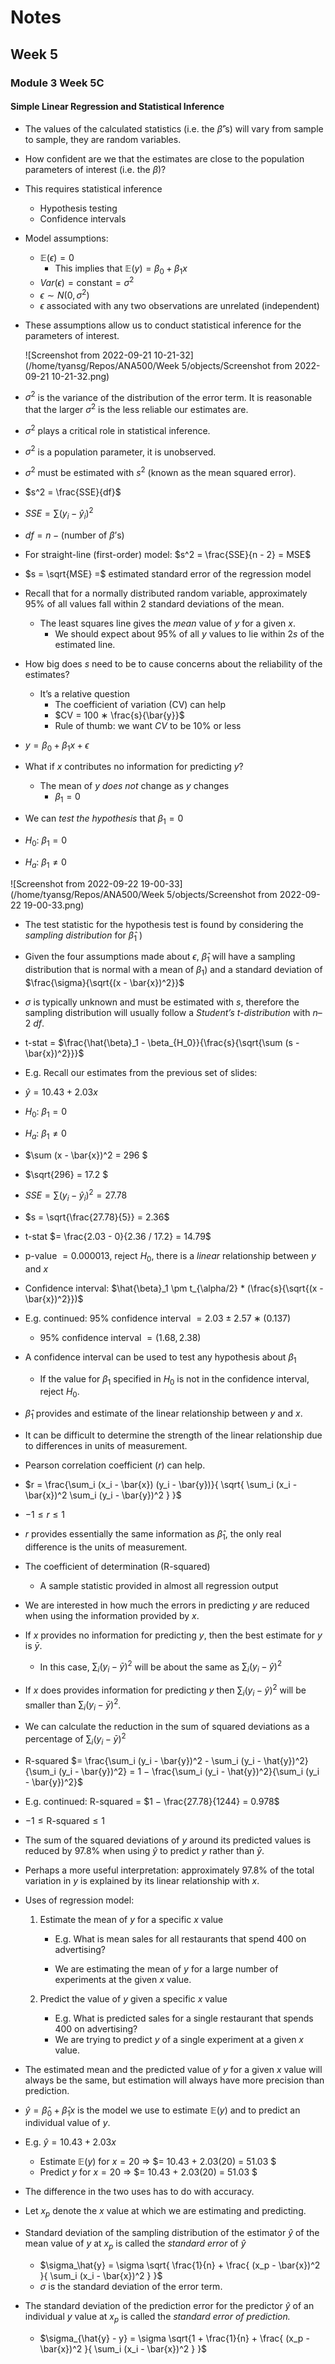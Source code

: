 $$
\newcommand{\pr}{\text{I\kern-0.15em P}}
\newcommand{\Ha}{H_a}
\newcommand{\Ho}{H_0}
\newcommand{\pv}{\text{p-value}}
\newcommand{\ss}{\sum_{i=1}^{n}}
$$


# Notes

## Week 5
### Module 3 Week 5C
#### Simple Linear Regression and Statistical Inference

- The values of the calculated statistics (i.e. the $\hat{\beta}$'s) will vary from sample to sample, they are random variables. 

- How confident are we that the estimates are close to the population parameters of interest (i.e. the $\beta$)? 

- This requires statistical inference 

    - Hypothesis testing 
    - Confidence intervals

    

- Model assumptions:

    - $\mathbb{E}(\epsilon)= 0$
        - This implies that $\mathbb{E}(y) = \beta_0 + \beta_1 x$ 
    - $Var(\epsilon) = \text{constant} = \sigma^2$
    - $\epsilon \sim N(0, \sigma^2)$
    - $\epsilon$  associated with any two observations are unrelated (independent) 

- These assumptions allow us to conduct statistical inference for the parameters of interest.

    

    ![Screenshot from 2022-09-21 10-21-32](/home/tyansg/Repos/ANA500/Week 5/objects/Screenshot from 2022-09-21 10-21-32.png)



- $\sigma^2$ is the variance of the distribution of the error term. It is reasonable that the larger $\sigma^2$ is the less reliable our estimates are. 

- $\sigma^2$ plays a critical role in statistical inference. 

- $\sigma^2$ is a population parameter, it is unobserved.

- $\sigma^2$ must be estimated with $s^2$ (known as the mean squared error). 

- $s^2 = \frac{SSE}{df}$

- $SSE = \sum (y_i - \hat{y}_{i})^2$ 

- $df = n − (\text{number of } \beta \text{'s})$ 

- For straight-line (first-order) model: $s^2 = \frac{SSE}{n - 2} = MSE$

- $s = \sqrt{MSE} =$ estimated standard error of the regression model 

    

- Recall that for a normally distributed random variable, approximately 95\% of all values fall within 2 standard deviations of the mean. 

    - The least squares line gives the *mean* value of $y$ for a given $x$.
        - We should expect about 95\% of all $y$ values to lie within $2s$ of the estimated line. 

- How big does $s$ need to be to cause concerns about the reliability of the estimates? 

    - It’s a relative question 
        - The coefficient of variation (CV) can help 
        - $CV = 100 ∗ \frac{s}{\bar{y}}$ 
        - Rule of thumb: we want $CV$ to be 10% or less

    

- $y = \beta_0 + \beta_1 x + \epsilon$

- What if $x$ contributes no information for predicting $y$? 

    - The mean of $y$ *does not* change as $y$ changes 
        - $\beta_1 = 0$

- We can *test the hypothesis* that $\beta_1 = 0$ 

- $H_0$: $\beta_1 = 0$

- $H_a$: $\beta_1 \neq 0$

![Screenshot from 2022-09-22 19-00-33](/home/tyansg/Repos/ANA500/Week 5/objects/Screenshot from 2022-09-22 19-00-33.png)

- The test statistic for the hypothesis test is found by considering the *sampling distribution* for $\hat{\beta}_1$ ) 

- Given the four assumptions made about $\epsilon$, $\hat{\beta}_1$ will have a sampling distribution that is normal with a mean of $\beta_1$) and a standard deviation of $\frac{\sigma}{\sqrt{(x - \bar{x})^2}}$ 

- $\sigma$ is typically unknown and must be estimated with $s$, therefore the sampling distribution will usually follow a *Student’s t-distribution* with $n – 2$ *df*. 

- t-stat = $\frac{\hat{\beta}_1 - \beta_{H_0}}{\frac{s}{\sqrt{\sum (s  -  \bar{x})^2}}}$

    

- E.g. Recall our estimates from the previous set of slides: 

- $\hat{y} = 10.43 + 2.03 x$ 

- $H_0$: $\beta_1 = 0$

- $H_a$: $\beta_1 \neq 0$

- $\sum (x - \bar{x})^2 = 296 $

- $\sqrt{296} = 17.2 $

- $SSE = \sum (y_i - \hat{y}_i)^2 = 27.78$

- $s = \sqrt{\frac{27.78}{5}} = 2.36$

- t-stat $= \frac{2.03 - 0}{2.36 / 17.2} = 14.79$

- p-value $= 0.000013$, reject $H_0$, there is a *linear* relationship between $y$ and $x$

    

- Confidence interval: $\hat{\beta}_1 \pm t_{\alpha/2} * (\frac{s}{\sqrt{(x - \bar{x})^2}})$

- E.g. continued: 95% confidence interval $= 2.03 \pm 2.57 ∗ (0.137)$

    - 95% confidence interval $= (1.68, 2.38)$ 

- A confidence interval can be used to test any hypothesis about $\beta_{1}$

    - If the value for $\beta_1$ specified in $H_0$ is not in the confidence interval, reject $H_0$.

    

- $\hat{\beta}_{1}$ provides and estimate of the linear relationship between $y$ and $x$.

- It can be difficult to determine the strength of the linear relationship due to differences in units of measurement. 

- Pearson correlation coefficient ($r$) can help. 

- $r = \frac{\sum_i (x_i - \bar{x}) (y_i - \bar{y})}{ \sqrt{ \sum_i (x_i - \bar{x})^2 \sum_i (y_i - \bar{y})^2 } }$

- $-1 \leq r \leq 1$ 

- $r$ provides essentially the same information as $\hat{\beta}_1$, the only real difference is the units of measurement.

    

- The coefficient of determination (R-squared) 

    - A sample statistic provided in almost all regression output

- We are interested in how much the errors in predicting $y$ are reduced when using the information provided by $x$. 

- If $x$ provides no information for predicting $y$, then the best estimate for $y$ is $\bar{y}$. 

    - In this case, $\sum_i (y_i - \bar{y})^2$ will be about the same as $\sum_i (y_i - \hat{y})^2$

- If $x$ does provides information for predicting $y$ then $\sum_i (y_i - \hat{y})^2$ will be smaller than $\sum_i (y_i - \bar{y})^2$.

    

- We can calculate the reduction in the sum of squared deviations as a percentage of $\sum_i (y_i - \bar{y})^2$

- R-squared $= \frac{\sum_i (y_i - \bar{y})^2 - \sum_i (y_i - \hat{y})^2}{\sum_i (y_i - \bar{y})^2} = 1 − \frac{\sum_i (y_i - \hat{y})^2}{\sum_i (y_i - \bar{y})^2}$ 

- E.g. continued: R-squared = $1 − \frac{27.78}{1244} = 0.978$ 

- $-1 \leq \text{R-squared} \leq 1$ 

- The sum of the squared deviations of $y$ around its predicted values is reduced by $97.8\%$ when using $\hat{y}$ to predict $y$ rather than $\bar{y}$. 

- Perhaps a more useful interpretation: approximately $97.8\%$ of the total variation in $y$ is explained by its linear relationship with $x$.

    

- Uses of regression model: 

    1. Estimate the mean of $y$ for a specific $x$ value 

        - E.g. What is mean sales for all restaurants that spend 400 on advertising? 

        - We are estimating the mean of $y$ for a large number of experiments at the given $x$ value. 

    2. Predict the value of $y$ given a specific $x$ value 

        - E.g. What is predicted sales for a single restaurant that spends 400 on advertising?
        - We are trying to predict $y$ of a single experiment at a given $x$ value. 

- The estimated mean and the predicted value of $y$ for a given $x$ value will always be the same, but estimation will always have more precision than prediction.

    

- $\hat{y} = \hat{\beta}_0 + \hat{\beta}_1 x$ is the model we use to estimate $\mathbb{E}(y)$ and to predict an individual value of $y$. 

- E.g. $\hat{y} = 10.43 + 2.03 x$

    - Estimate $\mathbb{E}(y)$ for $x = 20$  => $= 10.43 + 2.03(20) = 51.03 $
    - Predict $y$ for $x = 20$ => $= 10.43 + 2.03(20) = 51.03 $

- The difference in the two uses has to do with accuracy. 

    

- Let $x_p$ denote the $x$ value at which we are estimating and predicting. 

- Standard deviation of the sampling distribution of the estimator $\hat{y}$ of the mean value of $y$ at $x_p$ is called the *standard error* of $\hat{y}$

    - $\sigma_\hat{y} = \sigma \sqrt{ \frac{1}{n} + \frac{ (x_p - \bar{x})^2 }{ \sum_i (x_i - \bar{x})^2 } }$
    - $\sigma$ is the standard deviation of the error term. 

- The standard deviation of the prediction error for the predictor $\hat{y}$ of an individual $y$ value at $x_p$ is called the *standard error of prediction.* 

    - $\sigma_{\hat{y} - y} = \sigma \sqrt{1 + \frac{1}{n} + \frac{ (x_p - \bar{x})^2 }{ \sum_i (x_i - \bar{x})^2 } }$

